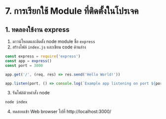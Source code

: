 
# 7. การเรียกใช้ Module ที่ติดตั้งในโปรเจค

## 1. ทดลองใช้งาน express 

1. ดาวน์โหลดและติดตั้ง node module ชื่อ `express` 
2. สร้างไฟล์ `index.js` และเขียน code ด้านล่าง

```js
const express = require('express')
const app = express()
const port = 3000

app.get('/', (req, res) => res.send('Hello World!'))

app.listen(port, () => console.log(`Example app listening on port ${port}!`))
```

3. รันไฟล์ด้วยคำสั่ง node

```bash
node index
```

4. ทดสอบเข้า Web browser ไปที่ http://localhost:3000/